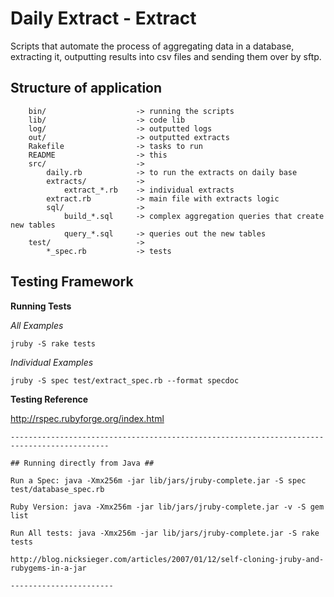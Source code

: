 
Daily Extract - Extract
=======================

Scripts that automate the process of aggregating data in a database, extracting it, outputting results into csv files and sending them over by sftp.


Structure of application
------------------------

						           
		bin/					-> running the scripts
		lib/                 	-> code lib			
		log/                 	-> outputted logs
		out/                 	-> outputted extracts
		Rakefile             	-> tasks to run
		README               	-> this
		src/					->
			daily.rb			-> to run the extracts on daily base
			extracts/			->
				extract_*.rb	-> individual extracts
			extract.rb			-> main file with extracts logic
			sql/				->
				build_*.sql		-> complex aggregation queries that create new tables
				query_*.sql		-> queries out the new tables
		test/					->
			*_spec.rb			-> tests


## Testing Framework ##

**Running Tests**

*All Examples*

	jruby -S rake tests

*Individual Examples*

	jruby -S spec test/extract_spec.rb --format specdoc

	
**Testing Reference**

http://rspec.rubyforge.org/index.html

	--------------------------------------------------------------------------------------------

	## Running directly from Java ##

	Run a Spec: java -Xmx256m -jar lib/jars/jruby-complete.jar -S spec test/database_spec.rb

	Ruby Version: java -Xmx256m -jar lib/jars/jruby-complete.jar -v -S gem list

	Run All tests: java -Xmx256m -jar lib/jars/jruby-complete.jar -S rake tests

	http://blog.nicksieger.com/articles/2007/01/12/self-cloning-jruby-and-rubygems-in-a-jar

	-----------------------